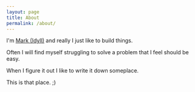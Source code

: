```yaml
---
layout: page
title: About
permalink: /about/
---
```


I'm [Mark (Idyll)]([github.com/idyll) and really I just like to build things.

Often I will find myself struggling to solve a problem that I feel should be easy.

When I figure it out I like to write it down someplace.

This is that place. ;)
<br/>
<br/>
